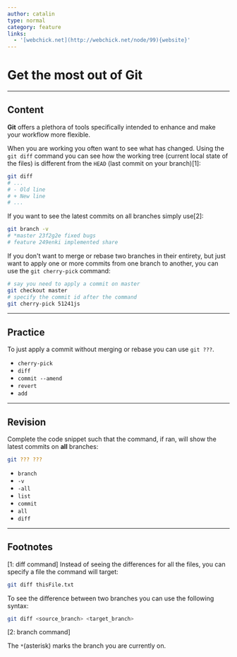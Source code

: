 ```yaml
---
author: catalin
type: normal
category: feature
links:
  - '[webchick.net](http://webchick.net/node/99){website}'
---
```


# Get the most out of **Git**


---

## Content

**Git** offers a plethora of tools specifically intended to enhance and make your workflow more flexible.

When you are working you often want to see what has changed. Using the `git diff` command you can see how the working tree (current local state of the files) is different from the `HEAD` (last commit on your branch)[1]:

```bash
git diff
# ...
# - Old line
# + New line
# ...
```

If you want to see the latest commits on all branches simply use[2]:

```bash
git branch -v
# *master 23f2g2e fixed bugs
# feature 249enki implemented share
```

If you don't want to merge or rebase two branches in their entirety, but just want to apply one or more commits from one branch to another, you can use the `git cherry-pick` command:

```bash
# say you need to apply a commit on master
git checkout master
# specify the commit id after the command
git cherry-pick 51241js
```


---

## Practice

To just apply a commit without merging or rebase you can use `git ???`.

- `cherry-pick`
- `diff`
- `commit --amend`
- `revert`
- `add`


---

## Revision

Complete the code snippet such that the command, if ran, will show the latest commits on **all** branches:

```bash
git ??? ???
```

- `branch`
- `-v`
- `-all`
- `list`
- `commit`
- `all`
- `diff`


---

## Footnotes

[1: diff command]
Instead of seeing the differences for all the files, you can specify a file the command will target:

```bash
git diff thisFile.txt
```

To see the difference between two branches you can use the following syntax:

```bash
git diff <source_branch> <target_branch>
```

[2: branch command]

The `*`(asterisk) marks the branch you are currently on.
